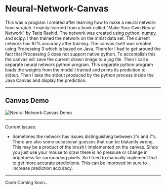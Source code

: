 # Neural-Network-Canvas

This was a program I created after learning how to make a neural network from scratch. I mainly learned from a book called "Make Your Own Neural Network" by Tariq Rashid. The network was created using python, numpy, and scipy. I then trained the network on the mnist data set. The current network has 97% accuracy after training. The canvas itself was created using Processing 3 which is based on Java. Therefor I had to get around the fact that Processing 3 does not support native python. To accomplish this the canvas will save the current drawn image to a jpg file. Then I call a separate neural network python program. This separate python program loads the weights from the model I trained and prints its prediction to stdout. Then I take the stdout produced by the python process inside the Java Canvas and display the prediction.

---

## Canvas Demo

![Neural Network Canvas Demo](https://i.imgur.com/R1RyVl4.gif)

---

Current issues:

- Sometimes the network has issues distinguishing between 2's and 7's. There are also some occasional guesses that can be blatantly wrong. This may be a product of the brush I implemented on the canvas. Since you just use your mouse to draw there is no pressure or change in brightness for surrounding pixels. So I tried to manually implement that to get more accurate predictions. This can be improved im sure to increase prediction accuracy.

---

Code Coming Soon...
